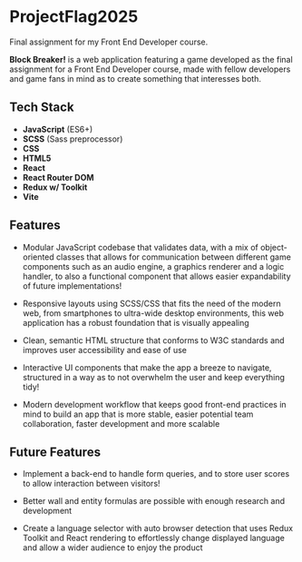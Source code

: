 # ProjectFlag2025

Final assignment for my Front End Developer course.

**Block Breaker!** is a web application featuring a game developed as the final assignment for a Front End Developer course, made with fellow developers and game fans in mind as to create something that interesses both.

## Tech Stack

- **JavaScript** (ES6+)
- **SCSS** (Sass preprocessor)
- **CSS**
- **HTML5**
- **React**
- **React Router DOM**
- **Redux w/ Toolkit**
- **Vite**

## Features

- Modular JavaScript codebase that validates data, with a mix of object-oriented classes that allows for communication between different game components such as an audio engine, a graphics renderer and a logic handler, to also a functional component that allows easier expandability of future implementations!

- Responsive layouts using SCSS/CSS that fits the need of the modern web, from smartphones to ultra-wide desktop environments, this web application has a robust foundation that is visually appealing

- Clean, semantic HTML structure that conforms to W3C standards and improves user accessibility and ease of use

- Interactive UI components that make the app a breeze to navigate, structured in a way as to not overwhelm the user and keep everything tidy!

- Modern development workflow that keeps good front-end practices in mind to build an app that is more stable, easier potential team collaboration, faster development and more scalable

## Future Features

- Implement a back-end to handle form queries, and to store user scores to allow interaction between visitors!

- Better wall and entity formulas are possible with enough research and development

- Create a language selector with auto browser detection that uses Redux Toolkit and React rendering to effortlessly change displayed language and allow a wider audience to enjoy the product